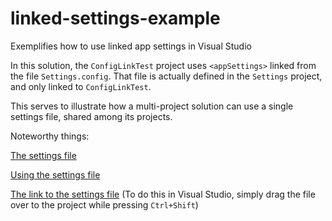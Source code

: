 # linked-settings-example
Exemplifies how to use linked app settings in Visual Studio


In this solution, the `ConfigLinkTest` project uses `<appSettings>` linked from the file `Settings.config`.
That file is actually defined in the `Settings` project, and only linked to `ConfigLinkTest`.

This serves to illustrate how a multi-project solution can use a single settings file, shared among its projects.

Noteworthy things:

[The settings file](Settings/Settings.config)

[Using the settings file](ConfigLinkTest/App.config#L4)

[The link to the settings file](ConfigLinkTest/ConfigLinkTest.csproj#L51) (To do this in Visual Studio, simply drag the file over to the project while pressing `Ctrl+Shift`)
